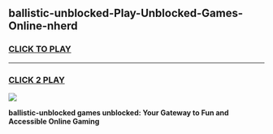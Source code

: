 
## ballistic-unblocked-Play-Unblocked-Games-Online-nherd
<h3>
<a href="https://premium76.site?title=ballistic-unblocked&ref=25A">CLICK TO PLAY</a></h3>
<hr>

<h3>
<a href="https://premium76.site?title=ballistic-unblocked&ref=25A">CLICK 2 PLAY</a>
  
</h3>

<a href="https://premium76.site?title=ballistic-unblocked&ref=25A"><img src="https://clearcache.store/games.png"></a>


**ballistic-unblocked games unblocked: Your Gateway to Fun and Accessible Online Gaming**
